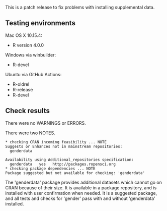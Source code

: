 This is a patch release to fix problems with installing supplemental data.

## Testing environments

Mac OS X 10.15.4:
- R version 4.0.0

Windows via winbuilder:
- R-devel 

Ubuntu via GitHub Actions:
- R-oldrel
- R-release
- R-devel

## Check results

There were no WARNINGS or ERRORS.

There were two NOTES.

    * checking CRAN incoming feasibility ... NOTE
    Suggests or Enhances not in mainstream repositories:
      genderdata
    
    Availability using Additional_repositories specification:
      genderdata   yes   http://packages.ropensci.org
    * checking package dependencies ... NOTE
    Package suggested but not available for checking: 'genderdata'

The 'genderdata' package provides additional datasets which cannot go on CRAN 
because of their size. It is available in a package repository, and is installed
with user confirmation when needed. It is a suggested package, and all tests and
checks for 'gender' pass with and without 'genderdata' installed.
